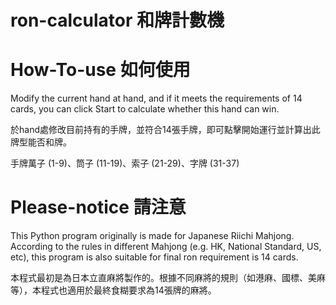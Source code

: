 # ron-calculator 和牌計數機

# How-To-use 如何使用
Modify the current hand at hand, and if it meets the requirements of 14 cards, you can click Start to calculate whether this hand can win.

於hand處修改目前持有的手牌，並符合14張手牌，即可點擊開始運行並計算出此牌型能否和牌。

手牌萬子 (1-9)、筒子 (11-19)、索子 (21-29)、字牌 (31-37)

# Please-notice 請注意
This Python program originally is made for Japanese Riichi Mahjong. According to the rules in different Mahjong (e.g. HK, National Standard, US, etc), this program is also suitable for final ron requirement is 14 cards.

本程式最初是為日本立直麻將製作的。根據不同麻將的規則（如港麻、國標、美麻等），本程式也適用於最終食糊要求為14張牌的麻將。